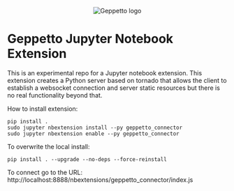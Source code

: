 <p align="center">
  <img src="https://dl.dropboxusercontent.com/u/7538688/geppetto%20logo.png?dl=1" alt="Geppetto logo"/>
</p>

# Geppetto Jupyter Notebook Extension
This is an experimental repo for a Jupyter notebook extension. This extension creates a Python server based on tornado that allows the client to establish a websocket connection and server static resources but there is no real functionality beyond that.

How to install extension:
```
pip install .
sudo jupyter nbextension install --py geppetto_connector
sudo jupyter nbextension enable --py geppetto_connector
```
To overwrite the local install:

```
pip install . --upgrade --no-deps --force-reinstall
```

To connect go to the URL:
http://localhost:8888/nbextensions/geppetto_connector/index.js
